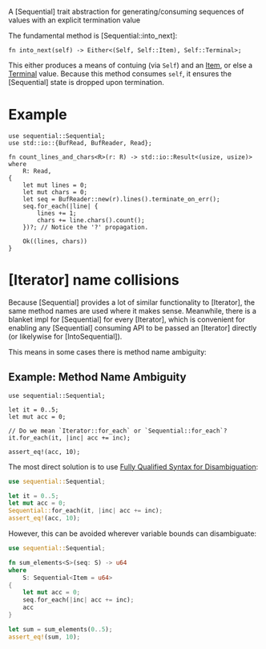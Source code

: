 A [Sequential] trait abstraction for generating/consuming sequences of values with an explicit termination value

The fundamental method is [Sequential::into_next]:

```rust,ignore
fn into_next(self) -> Either<(Self, Self::Item), Self::Terminal>;
```

This either produces a means of contuing (via `Self`) and an [Item](Sequential::Item), or else a [Terminal](Sequential::Terminal) value. Because this method consumes `self`, it ensures the [Sequential] state is dropped upon termination.

# Example

```
use sequential::Sequential;
use std::io::{BufRead, BufReader, Read};

fn count_lines_and_chars<R>(r: R) -> std::io::Result<(usize, usize)>
where
    R: Read,
{
    let mut lines = 0;
    let mut chars = 0;
    let seq = BufReader::new(r).lines().terminate_on_err();
    seq.for_each(|line| {
        lines += 1;
        chars += line.chars().count();
    })?; // Notice the '?' propagation.

    Ok((lines, chars))
}
```

# [Iterator] name collisions

Because [Sequential] provides a lot of similar functionality to [Iterator], the same method names are used where it makes sense. Meanwhile, there is a blanket impl for [Sequential] for every [Iterator], which is convenient for enabling any [Sequential] consuming API to be passed an [Iterator] directly (or likelywise for [IntoSequential]).

This means in some cases there is method name ambiguity:

## Example: Method Name Ambiguity
```rust,compile_fail
use sequential::Sequential;

let it = 0..5;
let mut acc = 0;

// Do we mean `Iterator::for_each` or `Sequential::for_each`?
it.for_each(it, |inc| acc += inc);

assert_eq!(acc, 10);
```

The most direct solution is to use [Fully Qualified Syntax for Disambiguation](https://doc.rust-lang.org/book/ch19-03-advanced-traits.html#fully-qualified-syntax-for-disambiguation-calling-methods-with-the-same-name):

```rust
use sequential::Sequential;

let it = 0..5;
let mut acc = 0;
Sequential::for_each(it, |inc| acc += inc);
assert_eq!(acc, 10);
```

However, this can be avoided wherever variable bounds can disambiguate:

```rust
use sequential::Sequential;

fn sum_elements<S>(seq: S) -> u64
where
    S: Sequential<Item = u64>
{
    let mut acc = 0;
    seq.for_each(|inc| acc += inc);
    acc
}

let sum = sum_elements(0..5);
assert_eq!(sum, 10);
```


